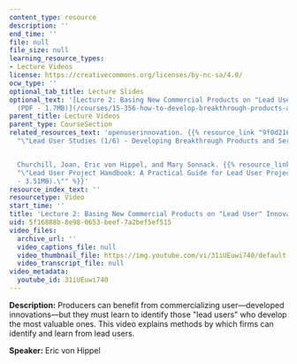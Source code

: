 ```yaml
---
content_type: resource
description: ''
end_time: ''
file: null
file_size: null
learning_resource_types:
- Lecture Videos
license: https://creativecommons.org/licenses/by-nc-sa/4.0/
ocw_type: ''
optional_tab_title: Lecture Slides
optional_text: '[Lecture 2: Basing New Commercial Products on "Lead User" Innovations
  (PDF - 1.7MB)](/courses/15-356-how-to-develop-breakthrough-products-and-services-spring-2012/resources/mit15_356s12_lec02)'
parent_title: Lecture Videos
parent_type: CourseSection
related_resources_text: 'openuserinnovation. {{% resource_link "9f0d2162-336e-4066-844f-84f1b5c85023"
  "\"Lead User Studies (1/6) - Developing Breakthrough Products and Services.\"" %}}


  Churchill, Joan, Eric von Hippel, and Mary Sonnack. {{% resource_link "0cc71833-d442-4295-80b3-1e121f4c92e0"
  "\"Lead User Project Handbook: A Practical Guide for Lead User Project Teams (PDF
  - 3.51MB).\"" %}}'
resource_index_text: ''
resourcetype: Video
start_time: ''
title: 'Lecture 2: Basing New Commercial Products on "Lead User" Innovations'
uid: 5f16888b-8e98-0653-beef-7a2bef5ef515
video_files:
  archive_url: ''
  video_captions_file: null
  video_thumbnail_file: https://img.youtube.com/vi/31iUEuwi740/default.jpg
  video_transcript_file: null
video_metadata:
  youtube_id: 31iUEuwi740
---
```


**Description:** Producers can benefit from commercializing user—developed innovations—but they must learn to identify those "lead users" who develop the most valuable ones. This video explains methods by which firms can identify and learn from lead users.

**Speaker:** Eric von Hippel


